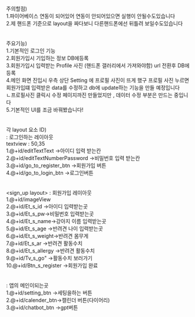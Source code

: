 주의할점)<br/> 
1.파이어베이스 연동이 되어있어 연동이 안되어있으면 실행이 안될수도있습니다<br/>
2.제 핸드폰 기준으로 layout을 짜다보니 다른핸드폰에선 뒤틀려 보일수도있습니다<br/>
<br/> <br/> 
주요기능)<br/> 
1.기본적인 로그인 기능<br/> 
2.회원가입시 기입하는 정보 DB에등록<br/> 
3.회원가입시 입력받는 Profile 사진 (핸드폰 갤러리에서 가져와야함) url 전환후 DB에 등록<br/>
4.메인 화면 진입시 우측 상단 Setting 에 프로필 사진이 뜨게 했구 프로필 사진 누르면 회원가입떄 입력받은 data를 수정하고 db에 update하는 기능을 만들 예정입니다<br/>
  ㄴ프로필사진 클릭시 수정 페이지까진 만들었지만 , 데이터 수정 부분은 만드는 중입니다<br/>
5.기본적인 UI를 조금 바꿔봤습니다! <br/>
<br/><br/>
각 layout 요소 ID)<br/>
<login layout> : 로그인하는 레이아웃<br/>
textview : 50,35<br/>
1.@+id/editTextText ->아이디 입력 받는칸 <br/>
2.@+id/editTextNumberPassword ->비밀번호 입력 받는칸<br/>
3.@+id/go_to_register_btn ->회원가입 버튼<br/>
4.@+id/go_to_login_btn ->로그인버튼<br/>
<br/><br/>
<sign_up layout> : 회원가입 레이아웃<br/>
1.@+id/imageView<br/>
2.@+id/Et_s_id ->아이디 입력받는곳<br/>
3.@+id/Et_s_pw->비밀번호 입력받는곳<br/>
4.@+id/Et_s_name->강아지 이름 입력받는곳<br/>
5.@+id/Et_s_age ->반려견 나이 입력받는곳<br/>
6.@+id/Et_s_weight->반려견 몸무게<br/>
7.@+id/Et_s_ar ->반려견 활동수치<br/>
8.@+id/Et_s_allergy ->반려견 활동수치 <br/>
9.@+id/Tv_s_go" ->활동수치 보러가기<br/>
10.@+id/Btn_s_register ->회원가입 완료<br/>
<br/><br/>
<mainactivity layout> : 앱의 메인이되는곳<br/>
1.@+id/setting_btn ->세팅을하는 버튼<br/>
2.@+id/calender_btn->캘린더 버튼(다이어리)<br/>
3.@+id/chatbot_btn ->gpt버튼<br/>

